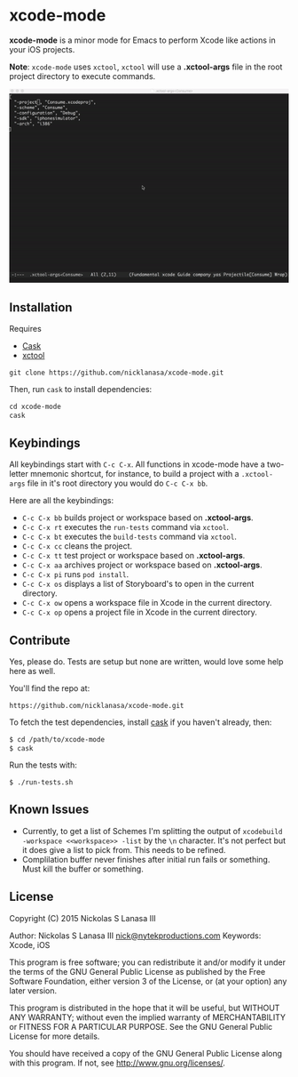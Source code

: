 # xcode-mode

**xcode-mode** is a minor mode for Emacs to perform Xcode like actions in your iOS projects.

**Note**: `xcode-mode` uses `xctool`, `xctool` will use a **.xctool-args** file in the root project directory to execute commands.

![xcode-mode](xcode-mode.gif)

## Installation

Requires
* [Cask](https://github.com/cask/cask)
* [xctool](https://github.com/facebook/xctool)

```
git clone https://github.com/nicklanasa/xcode-mode.git
```

Then, run `cask` to install dependencies:

```
cd xcode-mode
cask
```

## Keybindings

All keybindings start with `C-c C-x`. All functions in xcode-mode have a two-letter mnemonic shortcut, for instance, to build a project with a `.xctool-args` file in it's root directory you would do `C-c C-x bb`.

Here are all the keybindings:

* `C-c C-x bb` builds project or workspace based on **.xctool-args**.
* `C-c C-x rt` executes the `run-tests` command via `xctool`.
* `C-c C-x bt` executes the `build-tests` command via `xctool`.
* `C-c C-x cc` cleans the project.
* `C-c C-x tt` test project or workspace based on **.xctool-args**.
* `C-c C-x aa` archives project or workspace based on **.xctool-args**.
* `C-c C-x pi` runs `pod install`.
* `C-c C-x os` displays a list of Storyboard's to open in the current directory.
* `C-c C-x ow` opens a workspace file in Xcode in the current directory.
* `C-c C-x op` opens a project file in Xcode in the current directory.

## Contribute

Yes, please do. Tests are setup but none are written, would love some help here as well.

You'll find the repo at:

    https://github.com/nicklanasa/xcode-mode.git

To fetch the test dependencies, install
[cask](https://github.com/rejeep/cask.el) if you haven't already,
then:

    $ cd /path/to/xcode-mode
    $ cask

Run the tests with:

    $ ./run-tests.sh

## Known Issues

* Currently, to get a list of Schemes I'm splitting the output of `xcodebuild -workspace <<workspace>> -list` by the `\n` character. It's not perfect but it does give a list to pick from. This needs to be refined.
* Complilation buffer never finishes after initial run fails or something. Must kill the buffer or something.

## License

Copyright (C) 2015 Nickolas S Lanasa III

Author: Nickolas S Lanasa III <nick@nytekproductions.com>
Keywords: Xcode, iOS

This program is free software; you can redistribute it and/or modify
it under the terms of the GNU General Public License as published by
the Free Software Foundation, either version 3 of the License, or
(at your option) any later version.

This program is distributed in the hope that it will be useful,
but WITHOUT ANY WARRANTY; without even the implied warranty of
MERCHANTABILITY or FITNESS FOR A PARTICULAR PURPOSE.  See the
GNU General Public License for more details.

You should have received a copy of the GNU General Public License
along with this program.  If not, see <http://www.gnu.org/licenses/>.

